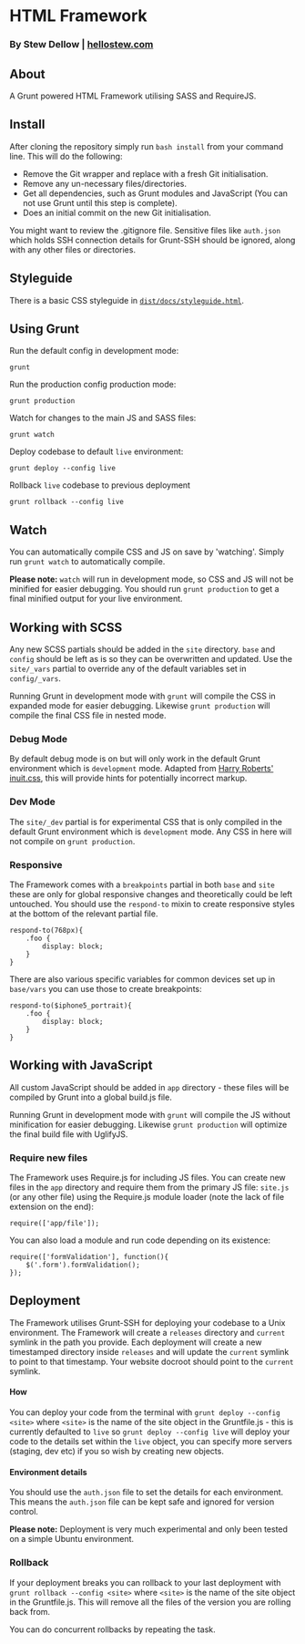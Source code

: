 # HTML Framework
### By Stew Dellow | [hellostew.com](http://hellostew.com/ "Creative Web Developer")

## About
A Grunt powered HTML Framework utilising SASS and RequireJS.

## Install
After cloning the repository simply run `bash install` from your command line. This will do the following:

- Remove the Git wrapper and replace with a fresh Git initialisation.
- Remove any un-necessary files/directories.
- Get all dependencies, such as Grunt modules and JavaScript (You can not use Grunt until this step is complete).
- Does an initial commit on the new Git initialisation.

You might want to review the .gitignore file. Sensitive files like `auth.json` which holds SSH connection details for Grunt-SSH should be ignored, along with any other files or directories.

## Styleguide
There is a basic CSS styleguide in [`dist/docs/styleguide.html`](dist/docs/styleguide.html).

## Using Grunt
Run the default config in development mode:

	grunt
Run the production config production mode:

	grunt production
Watch for changes to the main JS and SASS files:

	grunt watch
Deploy codebase to default `live` environment:

	grunt deploy --config live

Rollback `live` codebase to previous deployment

	grunt rollback --config live

## Watch
You can automatically compile CSS and JS on save by 'watching'. Simply run `grunt watch` to automatically compile.

__Please note:__ `watch` will run in development mode, so CSS and JS will not be minified for easier debugging. You should run `grunt production` to get a final minified output for your live environment.

## Working with SCSS
Any new SCSS partials should be added in the `site` directory. `base` and `config` should be left as is so they can be overwritten and updated. Use the `site/_vars` partial to override any of the default variables set in `config/_vars`.

Running Grunt in development mode with `grunt` will compile the CSS in expanded mode for easier debugging. Likewise `grunt production` will compile the final CSS file in nested mode.

### Debug Mode
By default debug mode is on but will only work in the default Grunt environment which is `development` mode. Adapted from [Harry Roberts' inuit.css](https://github.com/csswizardry/inuit.css), this will provide hints for potentially incorrect markup.

### Dev Mode
The `site/_dev` partial is for experimental CSS that is only compiled in the default Grunt environment which is `development` mode. Any CSS in here will not compile on `grunt production`.

### Responsive
The Framework comes with a `breakpoints` partial in both `base` and `site` these are only for global responsive changes and theoretically could be left untouched. You should use the `respond-to` mixin to create responsive styles at the bottom of the relevant partial file.

	respond-to(768px){
		.foo {
			display: block;
		}
	}

There are also various specific variables for common devices set up in `base/vars` you can use those to create breakpoints:

	respond-to($iphone5_portrait){
		.foo {
			display: block;
		}
	}

## Working with JavaScript
All custom JavaScript should be added in `app` directory - these files will be compiled by Grunt into a global build.js file.

Running Grunt in development mode with `grunt` will compile the JS without minification for easier debugging. Likewise `grunt production` will optimize the final build file with UglifyJS.

### Require new files
The Framework uses Require.js for including JS files. You can create new files in the `app` directory and require them from the primary JS file: `site.js` (or any other file) using the Require.js module loader (note the lack of file extension on the end):

	require(['app/file']);

You can also load a module and run code depending on its existence:

	require(['formValidation'], function(){
		$('.form').formValidation();
	});

## Deployment
The Framework utilises Grunt-SSH for deploying your codebase to a Unix environment. The Framework will create a `releases` directory and `current` symlink in the path you provide. Each deployment will create a new timestamped directory inside `releases` and will update the `current` symlink to point to that timestamp. Your website docroot should point to the `current` symlink.

#### How
You can deploy your code from the terminal with `grunt deploy --config <site>` where `<site>` is the name of the site object in the Gruntfile.js - this is currently defaulted to `live` so `grunt deploy --config live` will deploy your code to the details set within the `live` object, you can specify more servers (staging, dev etc) if you so wish by creating new objects.

#### Environment details
You should use the `auth.json` file to set the details for each environment. This means the `auth.json` file can be kept safe and ignored for version control.

__Please note:__ Deployment is very much experimental and only been tested on a simple Ubuntu environment.

### Rollback
If your deployment breaks you can rollback to your last deployment with `grunt rollback --config <site>` where `<site>` is the name of the site object in the Gruntfile.js. This will remove all the files of the version you are rolling back from.

You can do concurrent rollbacks by repeating the task.